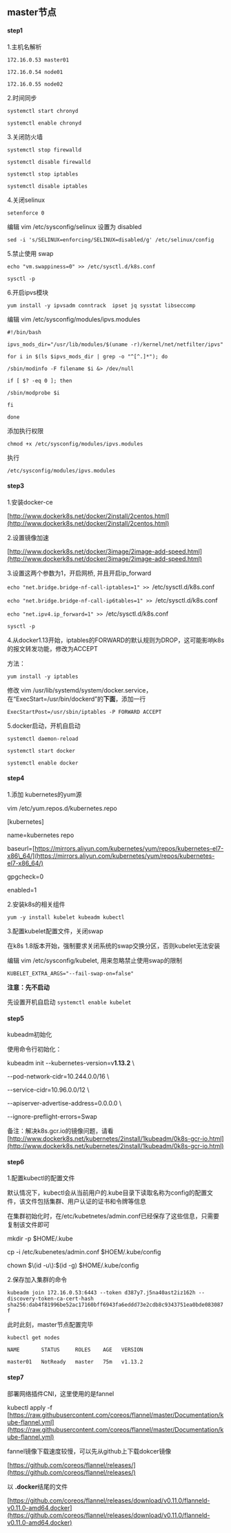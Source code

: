 ## master节点

#### step1

1.主机名解析

`172.16.0.53 master01`

`172.16.0.54 node01`

`172.16.0.55 node02`

2.时间同步

`systemctl start chronyd`

`systemctl enable chronyd`

3.关闭防火墙

`systemctl stop firewalld`

`systemctl disable firewalld`

`systemctl stop iptables`

`systemctl disable iptables`

4.关闭selinux

`setenforce 0`

编辑 vim /etc/sysconfig/selinux 设置为 disabled

`sed -i 's/SELINUX=enforcing/SELINUX=disabled/g' /etc/selinux/config`

5.禁止使用 swap

`echo "vm.swappiness=0" >> /etc/sysctl.d/k8s.conf`

`sysctl -p`

6.开启ipvs模块

`yum install -y ipvsadm conntrack  ipset jq sysstat libseccomp`

编辑 vim /etc/sysconfig/modules/ipvs.modules

`#!/bin/bash`

`ipvs_mods_dir="/usr/lib/modules/$(uname -r)/kernel/net/netfilter/ipvs"`

`for i in $(ls $ipvs_mods_dir | grep -o "^[^.]*"); do`

`/sbin/modinfo -F filename $i &> /dev/null`

`if [ $? -eq 0 ]; then`

`/sbin/modprobe $i`

`fi`

`done`

添加执行权限

`chmod +x /etc/sysconfig/modules/ipvs.modules`

执行

`/etc/sysconfig/modules/ipvs.modules`

#### step3

1.安装docker-ce

[http://www.dockerk8s.net/docker/2install/2centos.html](http://www.dockerk8s.net/docker/2install/2centos.html)

2.设置镜像加速

[http://www.dockerk8s.net/docker/3image/2image-add-speed.html](http://www.dockerk8s.net/docker/3image/2image-add-speed.html)

3.设置这两个参数为1，开启网桥, 并且开启ip\_forward

`echo "net.bridge.bridge-nf-call-iptables=1" >> `/etc/sysctl.d/k8s.conf

`echo "net.bridge.bridge-nf-call-ip6tables=1" >> `/etc/sysctl.d/k8s.conf

`echo "net.ipv4.ip_forward=1" >> `/etc/sysctl.d/k8s.conf

`sysctl -p`

4.从docker1.13开始，iptables的FORWARD的默认规则为DROP，这可能影响k8s的报文转发功能，修改为ACCEPT

方法：

`yum install -y iptables`

修改 vim /usr/lib/systemd/system/docker.service，在“ExecStart=/usr/bin/dockerd”的**下面**，添加一行

`ExecStartPost=/usr/sbin/iptables -P FORWARD ACCEPT`

5.docker启动，开机自启动

`systemctl daemon-reload`

`systemctl start docker`

`systemctl enable docker`

#### step4

1.添加 kubernetes的yum源

vim /etc/yum.repos.d/kubernetes.repo

\[kubernetes\]

name=kubernetes repo

baseurl=[https://mirrors.aliyun.com/kubernetes/yum/repos/kubernetes-el7-x86\_64/](https://mirrors.aliyun.com/kubernetes/yum/repos/kubernetes-el7-x86_64/)

gpgcheck=0

enabled=1

2.安装k8s的相关组件

`yum -y install kubelet kubeadm kubectl`

3.配置kubelet配置文件，关闭swap

在k8s 1.8版本开始，强制要求关闭系统的swap交换分区，否则kubelet无法安装

编辑 vim /etc/sysconfig/kubelet, 用来忽略禁止使用swap的限制

`KUBELET_EXTRA_ARGS="--fail-swap-on=false"`

**注意：先不启动**

先设置开机自启动 `systemctl enable kubelet`

#### step5

kubeadm初始化

使用命令行初始化：

kubeadm init --kubernetes-version=v**1.13.2** \

--pod-network-cidr=10.244.0.0/16 \

--service-cidr=10.96.0.0/12 \

--apiserver-advertise-address=0.0.0.0 \

--ignore-preflight-errors=Swap

备注：解决k8s.gcr.io的镜像问题，请看[http://www.dockerk8s.net/kubernetes/2install/1kubeadm/0k8s-gcr-io.html](http://www.dockerk8s.net/kubernetes/2install/1kubeadm/0k8s-gcr-io.html)

#### step6

1.配置kubectl的配置文件

默认情况下，kubectl会从当前用户的.kube目录下读取名称为config的配置文件，该文件包括集群、用户认证的证书和令牌等信息

在集群初始化时，在/etc/kubetnetes/admin.conf已经保存了这些信息，只需要复制该文件即可

mkdir -p $HOME/.kube

cp -i /etc/kubenetes/admin.conf  $HOEM/.kube/config

chown $\(id -u\):$\(id -g\) $HOME/.kube/config

2.保存加入集群的命令

`kubeadm join 172.16.0.53:6443 --token d387y7.j5na40ast2iz162h --discovery-token-ca-cert-hash sha256:dab4f81996be52ac17160bff6943fa6eddd73e2cdb8c9343751ea0bde083087f`

此时此刻，master节点配置完毕

`kubectl get nodes`

`NAME       STATUS     ROLES    AGE   VERSION`

`master01   NotReady   master   75m   v1.13.2`

#### step7

部署网络插件CNI，这里使用的是fannel

kubectl apply -f [https://raw.githubusercontent.com/coreos/flannel/master/Documentation/kube-flannel.yml](https://raw.githubusercontent.com/coreos/flannel/master/Documentation/kube-flannel.yml)

fannel镜像下载速度较慢，可以先从github上下载dokcer镜像

[https://github.com/coreos/flannel/releases/](https://github.com/coreos/flannel/releases/)

以 **.docker**结尾的文件

[https://github.com/coreos/flannel/releases/download/v0.11.0/flanneld-v0.11.0-amd64.docker](https://github.com/coreos/flannel/releases/download/v0.11.0/flanneld-v0.11.0-amd64.docker)

